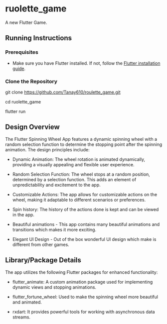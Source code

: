 # ruolette_game

A new Flutter Game.

## Running Instructions

### Prerequisites
- Make sure you have Flutter installed. If not, follow the [Flutter installation guide](https://flutter.dev/docs/get-started/install).

### Clone the Repository
git clone https://github.com/Tanay610/roulette_game.git

cd ruolette_game

flutter run

## Design Overview
The Flutter Spinning Wheel App features a dynamic spinning wheel with a random selection function to determine the stopping point after the spinning animation. The design principles include:

- Dynamic Animation: The wheel rotation is animated dynamically, providing a visually appealing and flexible user experience.

- Random Selection Function: The wheel stops at a random position, determined by a selection function. This adds an element of unpredictability and excitement to the app.

- Customizable Actions: The app allows for customizable actions on the wheel, making it adaptable to different scenarios or preferences.

- Spin history: The history of the actions done is kept and can be viewed in the app.

- Beautiful animations - This app contains many beautiful animations and transitions which makes it more exciting.

- Elegant UI Design - Out of the box wonderful UI design which make is different from other games.


## Library/Package Details
The app utilizes the following Flutter packages for enhanced functionality:

- flutter_animate: A custom animation package used for implementing dynamic views and stopping animations.

- flutter_fortune_wheel: Used to make the spinning wheel more beautiful and animated.
 
- rxdart: It provides powerful tools for working with asynchronous data streams. 
